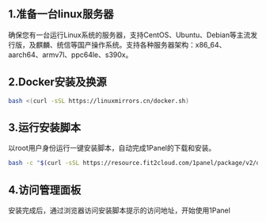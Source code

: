 ## 1.准备一台linux服务器

确保您有一台运行Linux系统的服务器，支持CentOS、Ubuntu、Debian等主流发行版，及麒麟、统信等国产操作系统。支持各种服务器架构：x86_64、aarch64、armv7l、ppc64le、s390x。

## 2.Docker安装及换源
```bash
bash <(curl -sSL https://linuxmirrors.cn/docker.sh)
```

## 3.运行安装脚本
以root用户身份运行一键安装脚本，自动完成1Panel的下载和安装。
```bash
bash -c "$(curl -sSL https://resource.fit2cloud.com/1panel/package/v2/quick_start.sh)"
```

## 4.访问管理面板
安装完成后，通过浏览器访问安装脚本提示的访问地址，开始使用1Panel